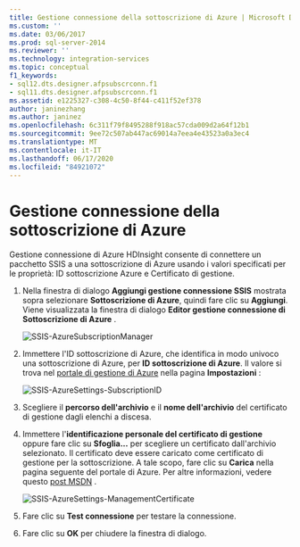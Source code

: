 ```yaml
---
title: Gestione connessione della sottoscrizione di Azure | Microsoft Docs
ms.custom: ''
ms.date: 03/06/2017
ms.prod: sql-server-2014
ms.reviewer: ''
ms.technology: integration-services
ms.topic: conceptual
f1_keywords:
- sql12.dts.designer.afpsubscrconn.f1
- sql11.dts.designer.afpsubscrconn.f1
ms.assetid: e1225327-c308-4c50-8f44-c411f52ef378
author: janinezhang
ms.author: janinez
ms.openlocfilehash: 6c311f79f8495288f918ac57cda009d2a64f12b1
ms.sourcegitcommit: 9ee72c507ab447ac69014a7eea4e43523a0a3ec4
ms.translationtype: MT
ms.contentlocale: it-IT
ms.lasthandoff: 06/17/2020
ms.locfileid: "84921072"
---
```

# <a name="azure-subscription-connection-manager"></a>Gestione connessione della sottoscrizione di Azure
  Gestione connessione di Azure HDInsight consente di connettere un pacchetto SSIS a una sottoscrizione di Azure usando i valori specificati per le proprietà: ID sottoscrizione Azure e Certificato di gestione.

1.  Nella finestra di dialogo **Aggiungi gestione connessione SSIS** mostrata sopra selezionare **Sottoscrizione di Azure**, quindi fare clic su **Aggiungi**.  Viene visualizzata la finestra di dialogo **Editor gestione connessione di Sottoscrizione di Azure** .

     ![SSIS-AzureSubscriptionManager](../media/ssis-azuresubscriptionmanager.png "SSIS-AzureSubscriptionManager")

2.  Immettere l'ID sottoscrizione di Azure, che identifica in modo univoco una sottoscrizione di Azure, per **ID sottoscrizione di Azure**.  Il valore si trova nel [portale di gestione di Azure](https://manage.windowsazure.com) nella pagina **Impostazioni** :

     ![SSIS-AzureSettings-SubscriptionID](../media/ssis-azuresettings-subscriptionid.png "SSIS-AzureSettings-SubscriptionID")

3.  Scegliere il **percorso dell'archivio** e il **nome dell'archivio** del certificato di gestione dagli elenchi a discesa.

4.  Immettere l'**identificazione personale del certificato di gestione** oppure fare clic su **Sfoglia...** per scegliere un certificato dall'archivio selezionato. Il certificato deve essere caricato come certificato di gestione per la sottoscrizione. A tale scopo, fare clic su **Carica** nella pagina seguente del portale di Azure. Per altre informazioni, vedere questo [post MSDN](https://msdn.microsoft.com/library/azure/gg551722.aspx) .

     ![SSIS-AzureSettings-ManagementCertificate](../media/ssis-azuresettings-managementcertificate.png "SSIS-AzureSettings-ManagementCertificate")

5.  Fare clic su **Test connessione** per testare la connessione.

6.  Fare clic su **OK** per chiudere la finestra di dialogo.


